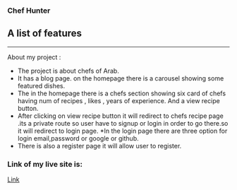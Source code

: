 ### Chef Hunter

## A list of features
***
About my project :
* The project is about chefs of Arab.
* It has a blog page. on the homepage there is a carousel showing some featured dishes.
* The in the homepage there is a chefs section showing six card of chefs having num of recipes , likes , years of experience. And a view recipe button.
* After clicking on view recipe button it will redirect to chefs recipe page .its a private route so user have to signup or login in order to go there.so it will redirect to login page.
*In the login page there are three option for login email,password or google or github.
* There is also a register page it will allow user to register.

### Link of my live site is:

[Link](https://chefs-hunter-54e93.web.app/)